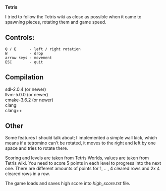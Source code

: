 
**Tetris**

I tried to follow the Tetris wiki as close as possible when it came to spawning pieces, rotating them and game speed.

## Controls:

	Q / E      - left / right rotation
	W          - drop
	arrow keys - movement
	ESC        - quit
	
## Compilation

sdl-2.0.4 (or newer)  
llvm-5.0.0 (or newer)  
cmake-3.6.2 (or newer)  
clang  
clang++  

## Other

Some features I should talk about; I implemented a simple wall kick, which means if a tetromino can't be rotated,
it moves to the right and left by one space and tries to rotate there.

Scoring and levels are taken from Tetris Worlds, values are taken from Tetris wiki. You need to score 5 points in each level
to progress into the next one. There are different amounts of points for 1, .. , 4 cleared rows and 2x 4 cleared rows in a row.

The game loads and saves high score into *high_score.txt* file. 
